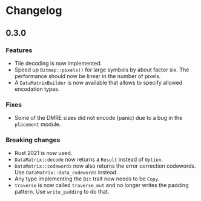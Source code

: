 # Changelog

## 0.3.0

### Features

- Tile decoding is now implemented.
- Speed up `Bitmap::pixels()` for large symbols by about factor six. The performance
  should now be linear in the number of pixels.
- A `DataMatrixBuilder` is now available that allows to specify allowed encodation types.

### Fixes

- Some of the DMRE sizes did not encode (panic) due to a bug in the
  `placement` module.

### Breaking changes

- Rust 2021 is now used.
- `DataMatrix::decode` now returns a `Result` instead of `Option`.
- `DataMatrix::codewords` now also returns the error correction codewords.
  Use `DataMatrix::data_codewords` instead.
- Any type implementing the `Bit` trait now needs to be `Copy`.
- `traverse` is now called `traverse_mut` and no longer writes the padding pattern.
  Use `write_padding` to do that.